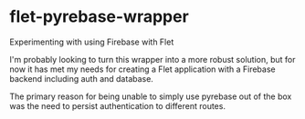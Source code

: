 # flet-pyrebase-wrapper
Experimenting with using Firebase with Flet

I'm probably looking to turn this wrapper into a more robust solution,
but for now it has met my needs for creating a Flet application with a 
Firebase backend including auth and database.

The primary reason for being unable to simply use pyrebase out of the
box was the need to persist authentication to different routes.
